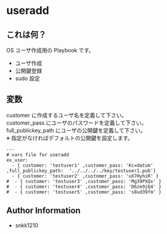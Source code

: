 useradd
=========

## これは何？

OS ユーザ作成用の Playbook です。

- ユーザ作成
- 公開鍵登録
- sudo 設定

## 変数

customer に作成するユーザ名を定義して下さい。  
customer_pass にユーザのパスワードを定義して下さい。  
full_publickey_path にユーザの公開鍵を定義して下さい。  
※ 指定がなければデフォルトの公開鍵を設定します。

```
---
# vars file for useradd
ex_user:
  - { customer: 'testuser1' ,customer_pass: 'Kc=datum' ,full_publickey_path:  '../../../../key/testuser1.pub'}
  - { customer: 'testuser2' ,customer_pass: 'uX7HyhiR' }
#  - { customer: 'testuser3' ,customer_pass: 'Mg39PXQx' }
#  - { customer: 'testuser4' ,customer_pass: 'D6ze9jQ4' }
#  - { customer: 'testuser5' ,customer_pass: 's8ud39fm' }
```

Author Information
------------------

- snkk1210
